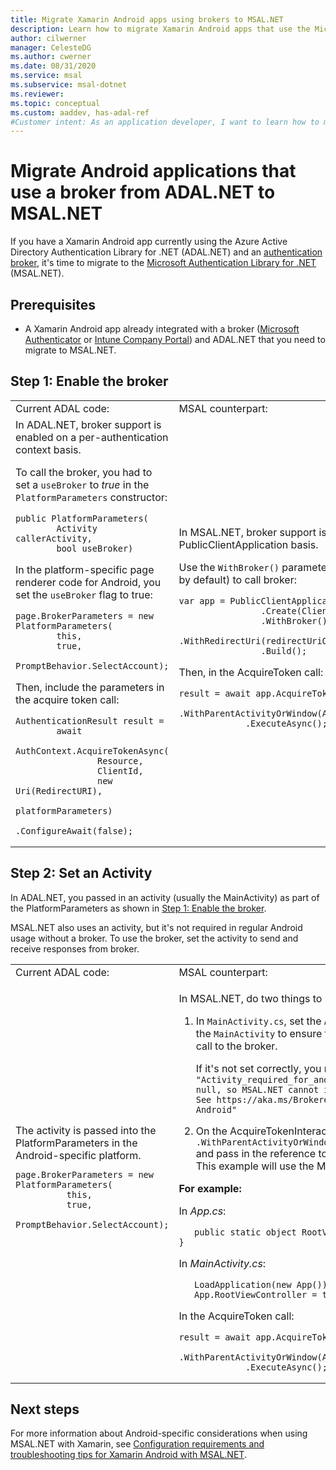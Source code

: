 ```yaml
---
title: Migrate Xamarin Android apps using brokers to MSAL.NET
description: Learn how to migrate Xamarin Android apps that use the Microsoft Authenticator or Intune Company Portal from ADAL.NET to MSAL.NET.
author: cilwerner
manager: CelesteDG
ms.author: cwerner
ms.date: 08/31/2020
ms.service: msal
ms.subservice: msal-dotnet
ms.reviewer:
ms.topic: conceptual
ms.custom: aaddev, has-adal-ref
#Customer intent: As an application developer, I want to learn how to migrate my Xamarin Android applications that use Microsoft Authenticator from ADAL.NET to MSAL.NET.
---
```


# Migrate Android applications that use a broker from ADAL.NET to MSAL.NET

If you have a Xamarin Android app currently using the Azure Active Directory Authentication Library for .NET (ADAL.NET) and an [authentication broker](/azure/active-directory/develop/msal-android-single-sign-on), it's time to migrate to the [Microsoft Authentication Library for .NET ](/entra/msal) (MSAL.NET).

## Prerequisites

* A Xamarin Android app already integrated with a broker ([Microsoft Authenticator](https://play.google.com/store/apps/details?id=com.azure.authenticator) or [Intune Company Portal](https://play.google.com/store/apps/details?id=com.microsoft.windowsintune.companyportal)) and ADAL.NET that you need to migrate to MSAL.NET.

## Step 1: Enable the broker

<table>
<tr><td>Current ADAL code:</td><td>MSAL counterpart:</td></tr>
<tr><td>
In ADAL.NET, broker support is enabled on a per-authentication context basis.

To call the broker, you had to set a `useBroker` to *true* in the `PlatformParameters` constructor:

```CSharp
public PlatformParameters(
        Activity callerActivity,
        bool useBroker)
```

In the platform-specific page renderer code for Android, you set the `useBroker` flag to true:

```CSharp
page.BrokerParameters = new PlatformParameters(
        this,
        true,
        PromptBehavior.SelectAccount);
```

Then, include the parameters in the acquire token call:

```CSharp
AuthenticationResult result =
        await
            AuthContext.AcquireTokenAsync(
                Resource,
                ClientId,
                new Uri(RedirectURI),
                platformParameters)
                .ConfigureAwait(false);
```

</td><td>
In MSAL.NET, broker support is enabled on a per-PublicClientApplication basis.

Use the `WithBroker()` parameter (which is set to true by default) to call broker:

```CSharp
var app = PublicClientApplicationBuilder
                .Create(ClientId)
                .WithBroker()
                .WithRedirectUri(redirectUriOnAndroid)
                .Build();
```

Then, in the AcquireToken call:

```CSharp
result = await app.AcquireTokenInteractive(scopes)
             .WithParentActivityOrWindow(App.RootViewController)
             .ExecuteAsync();
```
</table>

## Step 2: Set an Activity

In ADAL.NET, you passed in an activity (usually the MainActivity) as part of the PlatformParameters as shown in [Step 1: Enable the broker](#step-1-enable-the-broker).

MSAL.NET also uses an activity, but it's not required in regular Android usage without a broker. To use the broker, set the activity to send and receive responses from broker.

<table>
<tr><td>Current ADAL code:</td><td>MSAL counterpart:</td></tr>
<tr><td>
The activity is passed into the PlatformParameters in the Android-specific platform.

```CSharp
page.BrokerParameters = new PlatformParameters(
          this,
          true,
          PromptBehavior.SelectAccount);
```
</td><td>

In MSAL.NET, do two things to set the activity for Android:

1. In `MainActivity.cs`, set the `App.RootViewController`  to the `MainActivity` to ensure there's an activity with the call to the broker.

    If it's not set correctly, you may get this error:
`"Activity_required_for_android_broker":"Activity is null, so MSAL.NET cannot invoke the Android broker. See https://aka.ms/Brokered-Authentication-for-Android"`

1. On the AcquireTokenInteractive call, use the `.WithParentActivityOrWindow(App.RootViewController)`
 and pass in the reference to the activity you will use. This example will use the MainActivity.

**For example:**

In *App.cs*:

```CSharp
   public static object RootViewController { get; set; }
```

In *MainActivity.cs*:

```CSharp
   LoadApplication(new App());
   App.RootViewController = this;
```

In the AcquireToken call:

```CSharp
result = await app.AcquireTokenInteractive(scopes)
             .WithParentActivityOrWindow(App.RootViewController)
             .ExecuteAsync();
```
</table>

## Next steps

For more information about Android-specific considerations when using MSAL.NET with Xamarin, see [Configuration requirements and troubleshooting tips for Xamarin Android with MSAL.NET](/azure/active-directory/develop/msal-net-xamarin-android-considerations).